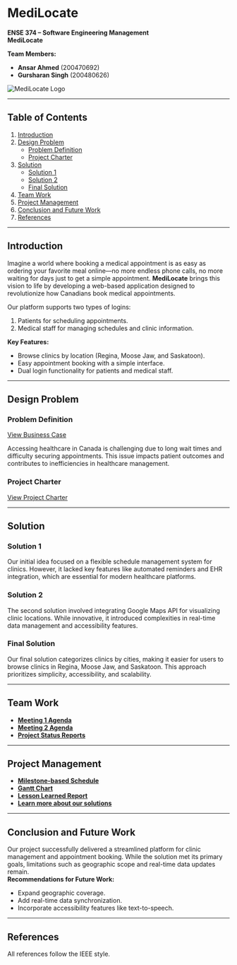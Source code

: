 # MediLocate

**ENSE 374 – Software Engineering Management**  
**MediLocate**  

**Team Members:**  
- **Ansar Ahmed** (200470692)  
- **Gursharan Singh** (200480626)  

![MediLocate Logo](https://github.com/ansarahmed789/ENSE-374-Project/raw/main/public/images/logo.png)

---

## Table of Contents
1. [Introduction](#introduction)  
2. [Design Problem](#design-problem)  
   - [Problem Definition](#problem-definition)  
   - [Project Charter](#project-charter)  
3. [Solution](#solution)  
   - [Solution 1](#solution-1)  
   - [Solution 2](#solution-2)  
   - [Final Solution](#final-solution)  
4. [Team Work](#team-work)  
5. [Project Management](#project-management)  
6. [Conclusion and Future Work](#conclusion-and-future-work)  
7. [References](#references)  

---

## Introduction
Imagine a world where booking a medical appointment is as easy as ordering your favorite meal online—no more endless phone calls, no more waiting for days just to get a simple appointment. **MediLocate** brings this vision to life by developing a web-based application designed to revolutionize how Canadians book medical appointments.

Our platform supports two types of logins:
1. Patients for scheduling appointments.
2. Medical staff for managing schedules and clinic information.

**Key Features:**
- Browse clinics by location (Regina, Moose Jaw, and Saskatoon).
- Easy appointment booking with a simple interface.
- Dual login functionality for patients and medical staff.

---

## Design Problem

### Problem Definition
[View Business Case](https://github.com/ansarahmed789/ENSE-374-Project/blob/main/Business%20Case.pdf)

Accessing healthcare in Canada is challenging due to long wait times and difficulty securing appointments. This issue impacts patient outcomes and contributes to inefficiencies in healthcare management.

### Project Charter
[View Project Charter](https://github.com/ansarahmed789/ENSE-374-Project/blob/main/Project%20Charter.pdf)

---

## Solution

### Solution 1
Our initial idea focused on a flexible schedule management system for clinics. However, it lacked key features like automated reminders and EHR integration, which are essential for modern healthcare platforms.

### Solution 2
The second solution involved integrating Google Maps API for visualizing clinic locations. While innovative, it introduced complexities in real-time data management and accessibility features.

### Final Solution
Our final solution categorizes clinics by cities, making it easier for users to browse clinics in Regina, Moose Jaw, and Saskatoon. This approach prioritizes simplicity, accessibility, and scalability.  

---

## Team Work
- **[Meeting 1 Agenda](https://github.com/ansarahmed789/ENSE-374-Project/blob/main/Meeting%20Agenda/Meeting%201.docx)**  
- **[Meeting 2 Agenda](https://github.com/ansarahmed789/ENSE-374-Project/blob/main/Meeting%20Agenda/Meeting%202.docx)**  
- **[Project Status Reports](https://github.com/ansarahmed789/ENSE-374-Project/tree/main/Status%20Reports)**  

---

## Project Management
- **[Milestone-based Schedule](https://github.com/ansarahmed789/ENSE-374-Project/blob/main/Milestone-Based%20Schedule.pdf)**  
- **[Gantt Chart](https://github.com/ansarahmed789/ENSE-374-Project/blob/main/Status%20Reports/Gantt%20Chart.pdf)**  
- **[Lesson Learned Report](https://github.com/ansarahmed789/ENSE-374-Project/blob/main/Status%20Reports/Lesson%20Learned%20Report.md)**
- **[Learn more about our solutions](https://github.com/ansarahmed789/ENSE-374-Project/blob/main/Status%20Reports/Solution.pdf)**

---

## Conclusion and Future Work
Our project successfully delivered a streamlined platform for clinic management and appointment booking. While the solution met its primary goals, limitations such as geographic scope and real-time data updates remain.  
**Recommendations for Future Work:**
- Expand geographic coverage.  
- Add real-time data synchronization.  
- Incorporate accessibility features like text-to-speech.  

---

## References
All references follow the IEEE style.  
